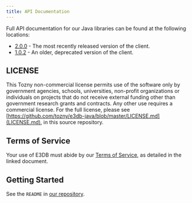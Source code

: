 ```yaml
---
title: API Documentation
---
```


Full API documentation for our Java libraries can be found at the
following locations:

* [2.0.0](https://tozny.github.io/e3db-java/docs/2.0.0/) - The most recently released version of the client.
* [1.0.2](https://tozny.github.io/e3db-java/docs/1.0.2/) - An older, deprecated version of the client.

## LICENSE

This Tozny non-commercial license permits use of the software only by
government agencies, schools, universities, non-profit organizations
or individuals on projects that do not receive external funding other
than government research grants and contracts. Any other use requires
a commercial license. For the full license, please see
[https://github.com/tozny/e3db-java/blob/master/LICENSE.md](LICENSE.md), in this source repository.

## Terms of Service

Your use of E3DB must abide by our [Terms of Service](https://github.com/tozny/e3db-java/blob/master/terms.pdf), as detailed in
the linked document.

## Getting Started

See the `README` in [our repository](https://github.com/tozny/e3db-java).

